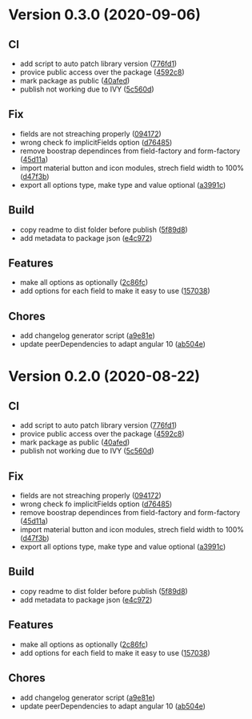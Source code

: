 # Version 0.3.0 (2020-09-06)

## CI
* add script to auto patch library version ([776fd1](https://github.com/ezzabuzaid/ngx-form-factory/commit/776fd1ab73f70b98b78ef8c03b9045a8403bc9b4))
* provice public access over the package ([4592c8](https://github.com/ezzabuzaid/ngx-form-factory/commit/4592c8e07f15cc46741a3795781f69f65ee27dce))
* mark package as public ([40afed](https://github.com/ezzabuzaid/ngx-form-factory/commit/40afedfd321a49755e8f97d892c9c4aad34217ea))
* publish not working due to IVY ([5c560d](https://github.com/ezzabuzaid/ngx-form-factory/commit/5c560d512badd205c2f2fda8fcea52756e192966))

## Fix
* fields are not streaching  properly ([094172](https://github.com/ezzabuzaid/ngx-form-factory/commit/09417278d642cdc5208167351defe55ca42496f7))
* wrong check fo implicitFields option ([d76485](https://github.com/ezzabuzaid/ngx-form-factory/commit/d76485916ee765c428af7eaf870409700e23291f))
* remove boostrap dependinces from field-factory and form-factory ([45d11a](https://github.com/ezzabuzaid/ngx-form-factory/commit/45d11a95ded508f848a3bcab2967cf9d6b31b384))
* import material button and icon modules, strech field width to 100% ([d47f3b](https://github.com/ezzabuzaid/ngx-form-factory/commit/d47f3b6760aab51af3869dc4fcff0dd5a443ffbe))
* export all options type, make type and value optional ([a3991c](https://github.com/ezzabuzaid/ngx-form-factory/commit/a3991c5c9943dad36aaffebd06da9230c80fc616))

## Build
* copy readme to dist folder before publish ([5f89d8](https://github.com/ezzabuzaid/ngx-form-factory/commit/5f89d8fc8c66768b90a5963b32d30be3a7a6211b))
* add metadata to package json ([e4c972](https://github.com/ezzabuzaid/ngx-form-factory/commit/e4c972d596a9531271c8640146b5991498c60ad9))

## Features
* make all options as optionally ([2c86fc](https://github.com/ezzabuzaid/ngx-form-factory/commit/2c86fca44c3b6c837b7b4ea32647218c9fd222a4))
* add options for each field to make it easy to use ([157038](https://github.com/ezzabuzaid/ngx-form-factory/commit/157038c970eafc628187d586e9ee12495f622bfb))

## Chores
* add changelog generator script ([a9e81e](https://github.com/ezzabuzaid/ngx-form-factory/commit/a9e81ebf74337e1bba8e38d03fd9b062ebbe08d4))
* update peerDependencies to adapt angular 10 ([ab504e](https://github.com/ezzabuzaid/ngx-form-factory/commit/ab504ef234c37618bbdb09e6639d30f04fe5d5b1))

# Version 0.2.0 (2020-08-22)

## CI
* add script to auto patch library version ([776fd1](https://github.com/ezzabuzaid/ngx-form-factory/commit/776fd1ab73f70b98b78ef8c03b9045a8403bc9b4))
* provice public access over the package ([4592c8](https://github.com/ezzabuzaid/ngx-form-factory/commit/4592c8e07f15cc46741a3795781f69f65ee27dce))
* mark package as public ([40afed](https://github.com/ezzabuzaid/ngx-form-factory/commit/40afedfd321a49755e8f97d892c9c4aad34217ea))
* publish not working due to IVY ([5c560d](https://github.com/ezzabuzaid/ngx-form-factory/commit/5c560d512badd205c2f2fda8fcea52756e192966))

## Fix
* fields are not streaching  properly ([094172](https://github.com/ezzabuzaid/ngx-form-factory/commit/09417278d642cdc5208167351defe55ca42496f7))
* wrong check fo implicitFields option ([d76485](https://github.com/ezzabuzaid/ngx-form-factory/commit/d76485916ee765c428af7eaf870409700e23291f))
* remove boostrap dependinces from field-factory and form-factory ([45d11a](https://github.com/ezzabuzaid/ngx-form-factory/commit/45d11a95ded508f848a3bcab2967cf9d6b31b384))
* import material button and icon modules, strech field width to 100% ([d47f3b](https://github.com/ezzabuzaid/ngx-form-factory/commit/d47f3b6760aab51af3869dc4fcff0dd5a443ffbe))
* export all options type, make type and value optional ([a3991c](https://github.com/ezzabuzaid/ngx-form-factory/commit/a3991c5c9943dad36aaffebd06da9230c80fc616))

## Build
* copy readme to dist folder before publish ([5f89d8](https://github.com/ezzabuzaid/ngx-form-factory/commit/5f89d8fc8c66768b90a5963b32d30be3a7a6211b))
* add metadata to package json ([e4c972](https://github.com/ezzabuzaid/ngx-form-factory/commit/e4c972d596a9531271c8640146b5991498c60ad9))

## Features
* make all options as optionally ([2c86fc](https://github.com/ezzabuzaid/ngx-form-factory/commit/2c86fca44c3b6c837b7b4ea32647218c9fd222a4))
* add options for each field to make it easy to use ([157038](https://github.com/ezzabuzaid/ngx-form-factory/commit/157038c970eafc628187d586e9ee12495f622bfb))

## Chores
* add changelog generator script ([a9e81e](https://github.com/ezzabuzaid/ngx-form-factory/commit/a9e81ebf74337e1bba8e38d03fd9b062ebbe08d4))
* update peerDependencies to adapt angular 10 ([ab504e](https://github.com/ezzabuzaid/ngx-form-factory/commit/ab504ef234c37618bbdb09e6639d30f04fe5d5b1))

